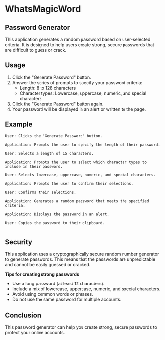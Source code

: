 # WhatsMagicWord


## Password Generator

This application generates a random password based on user-selected criteria. It is designed to help users create strong, secure passwords that are difficult to guess or crack.

## Usage

1. Click the "Generate Password" button.
2. Answer the series of prompts to specify your password criteria:
    - Length: 8 to 128 characters
    - Character types: Lowercase, uppercase, numeric, and special characters
3. Click the "Generate Password" button again.
4. Your password will be displayed in an alert or written to the page.

## Example

```
User: Clicks the "Generate Password" button.

Application: Prompts the user to specify the length of their password.

User: Selects a length of 15 characters.

Application: Prompts the user to select which character types to include in their password.

User: Selects lowercase, uppercase, numeric, and special characters.

Application: Prompts the user to confirm their selections.

User: Confirms their selections.

Application: Generates a random password that meets the specified criteria.

Application: Displays the password in an alert.

User: Copies the password to their clipboard.


```
## Security


This application uses a cryptographically secure random number generator to generate passwords. This means that the passwords are unpredictable and cannot be easily guessed or cracked.

**Tips for creating strong passwords**

- Use a long password (at least 12 characters).
- Include a mix of lowercase, uppercase, numeric, and special characters.
- Avoid using common words or phrases.
- Do not use the same password for multiple accounts.

## Conclusion

This password generator can help you create strong, secure passwords to protect your online accounts.
